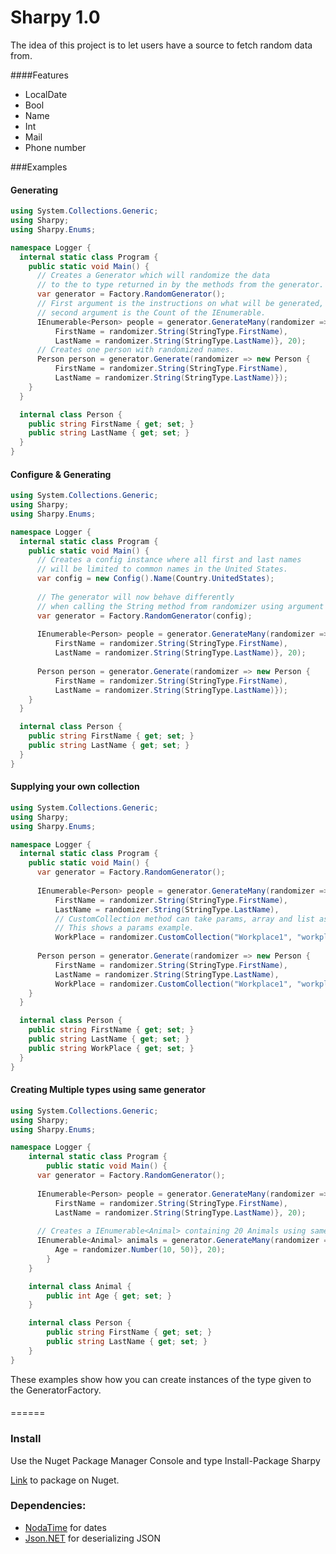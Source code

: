 # Sharpy 1.0

The idea of this project is to let users have a source to fetch random data from.

####Features

* LocalDate
* Bool
* Name
* Int
* Mail
* Phone number

###Examples
#### Generating
```C#
using System.Collections.Generic;
using Sharpy;
using Sharpy.Enums;

namespace Logger {
  internal static class Program {
    public static void Main() {
      // Creates a Generator which will randomize the data 
      // to the to type returned in by the methods from the generator.
      var generator = Factory.RandomGenerator();
      // First argument is the instructions on what will be generated, 
      // second argument is the Count of the IEnumerable.
      IEnumerable<Person> people = generator.GenerateMany(randomizer => new Person {
          FirstName = randomizer.String(StringType.FirstName),
          LastName = randomizer.String(StringType.LastName)}, 20);
      // Creates one person with randomized names.
      Person person = generator.Generate(randomizer => new Person {
          FirstName = randomizer.String(StringType.FirstName),
          LastName = randomizer.String(StringType.LastName)});
    }
  }

  internal class Person {
    public string FirstName { get; set; }
    public string LastName { get; set; }
  }
}
```
#### Configure & Generating
```C#
using System.Collections.Generic;
using Sharpy;
using Sharpy.Enums;

namespace Logger {
  internal static class Program {
    public static void Main() {
      // Creates a config instance where all first and last names
      // will be limited to common names in the United States.
      var config = new Config().Name(Country.UnitedStates);
      
      // The generator will now behave differently 
      // when calling the String method from randomizer using argument for last and first names.
      var generator = Factory.RandomGenerator(config);
      
      IEnumerable<Person> people = generator.GenerateMany(randomizer => new Person {
          FirstName = randomizer.String(StringType.FirstName),
          LastName = randomizer.String(StringType.LastName)}, 20);
          
      Person person = generator.Generate(randomizer => new Person {
          FirstName = randomizer.String(StringType.FirstName),
          LastName = randomizer.String(StringType.LastName)});
    }
  }

  internal class Person {
    public string FirstName { get; set; }
    public string LastName { get; set; }
  }
}
```
#### Supplying your own collection
```C#
using System.Collections.Generic;
using Sharpy;
using Sharpy.Enums;

namespace Logger {
  internal static class Program {
    public static void Main() {
      var generator = Factory.RandomGenerator();
   
      IEnumerable<Person> people = generator.GenerateMany(randomizer => new Person {
          FirstName = randomizer.String(StringType.FirstName),
          LastName = randomizer.String(StringType.LastName),
          // CustomCollection method can take params, array and list as argument.
          // This shows a params example.
          WorkPlace = randomizer.CustomCollection("Workplace1", "workplace2")}, 20);
          
      Person person = generator.Generate(randomizer => new Person {
          FirstName = randomizer.String(StringType.FirstName),
          LastName = randomizer.String(StringType.LastName),
          WorkPlace = randomizer.CustomCollection("Workplace1", "workplace2")});
    }
  }

  internal class Person {
    public string FirstName { get; set; }
    public string LastName { get; set; }
    public string WorkPlace { get; set; }
  }
}
```
#### Creating Multiple types using same generator
```C#
using System.Collections.Generic;
using Sharpy;
using Sharpy.Enums;

namespace Logger {
    internal static class Program {
        public static void Main() {
      var generator = Factory.RandomGenerator();   
      
      IEnumerable<Person> people = generator.GenerateMany(randomizer => new Person {
          FirstName = randomizer.String(StringType.FirstName),
          LastName = randomizer.String(StringType.LastName)}, 20);
          
      // Creates a IEnumerable<Animal> containing 20 Animals using same generator.
      IEnumerable<Animal> animals = generator.GenerateMany(randomizer => new Animal {
          Age = randomizer.Number(10, 50)}, 20);
        }
    }

    internal class Animal {
        public int Age { get; set; }
    }

    internal class Person {
        public string FirstName { get; set; }
        public string LastName { get; set; }
    }
}
```
These examples show how you can create instances of the type given to the GeneratorFactory.
####

======
### Install
Use the Nuget Package Manager Console and type Install-Package Sharpy

[Link](https://www.nuget.org/packages/Sharpy/) to package on Nuget.
### Dependencies:

* [NodaTime](https://github.com/nodatime/nodatime) for dates
* [Json.NET](https://github.com/JamesNK/Newtonsoft.Json) for deserializing JSON
